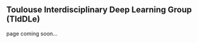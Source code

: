 ## Toulouse Interdisciplinary Deep Learning Group (TIdDLe)

page coming soon...

<html>
  
  
  <script>
  function load_home() {
     document.getElementById("content").innerHTML='<object type="text/html" data="http://tiddle.epizy.com/register.php" ></object>';
}
  </script>
  </html>
